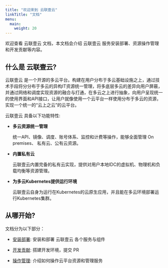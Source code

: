 ```yaml
---
title: "欢迎来到 云联壹云"
linkTitle: "文档"
menu:
  main:
    weight: 20
---
```


欢迎查看 云联壹云 文档，本文档会介绍 云联壹云 服务安装部署、资源操作管理和开发贡献等内容。

## 什么是 云联壹云?

云联壹云 是一个开源的多云平台。构建在用户分布于多云基础设施之上，通过技术手段将分分布于多云的异构IT资源统一管理，将多底层多云的差异向用户屏蔽，并通过网络和调度实现资源的融合与打通，在多云之上进行抽象，向用户呈现统一的使用界面和API接口，让用户就像使用一个云平台一样使用分布于多云的资源，实现一个统一的“云上之云”的云平台。

云联壹云 具备以下功能特性:

- **多云资源统一管理**

	统一API、镜像、调度、账号体系、监控和计费等操作，能够全面管理 On premises、 私有云、公有云资源。

- **内置私有云**

	云联壹云内置完备的私有云实现，提供对用户本地IDC的虚拟机、物理机和负载均衡等资源管理。

- **为多云Kubernetes提供运行环境**

	云联壹云自身为运行在Kubernetes的云原生应用，并且能在多云环境部署运行Kubernetes集群。

## 从哪开始?

文档分为以下部分：

- [安装部署](/docs/setup/): 安装和部署 云联壹云 各个服务与组件

- [开发贡献](/docs/contribute/): 搭建开发环境，提交 PR

- [操作管理](/docs/howto/): 介绍如何操作云平台资源和管理服务
